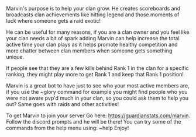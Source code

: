 Marvin's purpose is to help your clan grow. He creates scoreboards and broadcasts clan achievements like hitting legend and those moments of luck where someone gets a raid exotic!

He can be useful for many reasons, if you are a clan owner and you feel like your clan needs a bit of spark adding Marvin can help increase the total active time your clan plays as it helps promote healthy competition and more chatter between clan members when someone gets something unique.

If people see that they are a few kills behind Rank 1 in the clan for a specific ranking, they might play more to get Rank 1 and keep that Rank 1 position!

Marvin is a great bot to have just to see who your most active members are, if you use the ~glory command for example you might find people who you were not aware pvp'd much in your clan, so you could ask them to help you out? Same goes with raids and other activities!

To get Marvin to join your server Go here: https://guardianstats.com/marvin. Follow the discord prompts and he will be there!
You can try some of the commands from the help menu using: ~help Enjoy!
